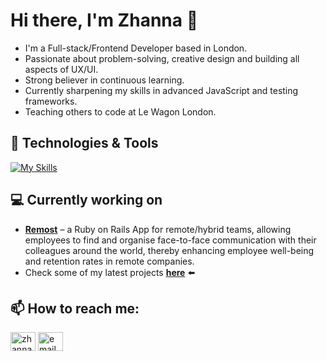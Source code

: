 # Hi there, I'm Zhanna 👋
- I'm a Full-stack/Frontend Developer based in London. 
- Passionate about problem-solving, creative design and building all aspects of UX/UI. 
- Strong believer in continuous learning.
- Currently sharpening my skills in advanced JavaScript and testing frameworks.
- Teaching others to code at Le Wagon London.

## 🔧 Technologies & Tools
[![My Skills](https://skillicons.dev/icons?i=js,html,css,ruby,rails,sass,heroku,react,redux,postgres,git,github)](https://skillicons.dev)

## 💻 Currently working on 
- [**Remost**](https://www.remost.io/) – a Ruby on Rails App for remote/hybrid teams, allowing employees to find and organise face-to-face communication with their colleagues around the world, thereby enhancing employee well-being and retention rates in remote companies.
- Check some of my latest projects [**here**](https://troopl.com/janedoronina) ⬅️

## 📫 How to reach me: 
<p align="left">
<a href="https://linkedin.com/in/zhanna-doronina" target="blank"><img align="center" src="https://raw.githubusercontent.com/rahuldkjain/github-profile-readme-generator/master/src/images/icons/Social/linked-in-alt.svg" alt="zhanna-doronina" height="30" width="40" /></a>
<a href="mailto:doronina.jane.work@gmail.com" target="blank"><img align="center" src="https://upload.wikimedia.org/wikipedia/commons/7/7e/Gmail_icon_%282020%29.svg" alt="email" height="30" width="40" /></a>
</p>
